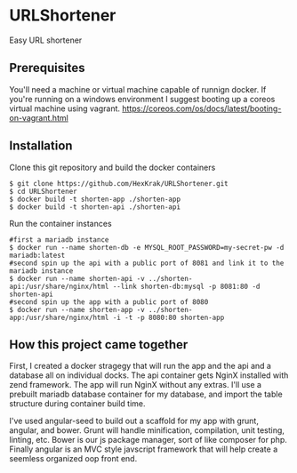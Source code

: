 # URLShortener
Easy URL shortener

## Prerequisites 
You'll need a machine or virtual machine capable of runnign docker. If you're running on a windows environment I suggest booting up a coreos virtual machine using vagrant.
https://coreos.com/os/docs/latest/booting-on-vagrant.html

## Installation
Clone this git repository and build the docker containers
```
$ git clone https://github.com/HexKrak/URLShortener.git
$ cd URLShortener
$ docker build -t shorten-app ./shorten-app
$ docker build -t shorten-api ./shorten-api
```

Run the container instances
```
#first a mariadb instance	
$ docker run --name shorten-db -e MYSQL_ROOT_PASSWORD=my-secret-pw -d mariadb:latest
#second spin up the api with a public port of 8081 and link it to the mariadb instance
$ docker run --name shorten-api -v ../shorten-api:/usr/share/nginx/html --link shorten-db:mysql -p 8081:80 -d shorten-api
#second spin up the app with a public port of 8080
$ docker run --name shorten-app -v ../shorten-app:/usr/share/nginx/html -i -t -p 8080:80 shorten-app
```

## How this project came together
First, I created a docker stragegy that will run the app and the api and a database all on individual docks. The api container gets NginX installed with zend framework. The app will run NginX without any extras.
I'll use a prebuilt mariadb database container for my database, and import the table structure during container build time.

I've used angular-seed to build out a scaffold for my app with grunt, angular, and bower. Grunt will handle minification, compilation, unit testing, linting, etc. Bower is our js package manager, sort of like composer for php. Finally angular is an MVC style javscript framework that will help create a seemless organized oop front end.
